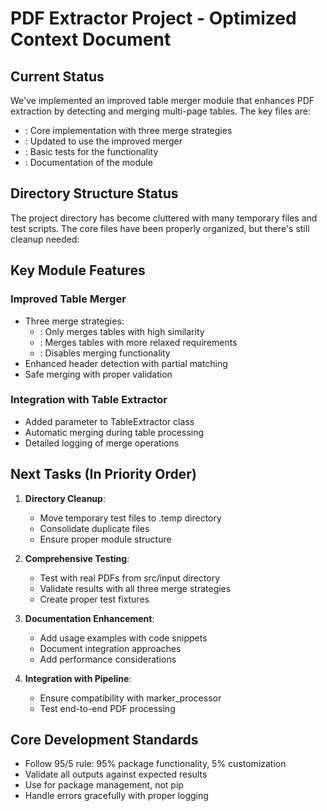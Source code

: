 # PDF Extractor Project - Optimized Context Document

## Current Status

We've implemented an improved table merger module that enhances PDF extraction by detecting and merging multi-page tables. The key files are:

- : Core implementation with three merge strategies
- : Updated to use the improved merger
- : Basic tests for the functionality
- : Documentation of the module

## Directory Structure Status

The project directory has become cluttered with many temporary files and test scripts. The core files have been properly organized, but there's still cleanup needed:



## Key Module Features

### Improved Table Merger
- Three merge strategies:
  - : Only merges tables with high similarity
  - : Merges tables with more relaxed requirements
  - : Disables merging functionality
- Enhanced header detection with partial matching
- Safe merging with proper validation

### Integration with Table Extractor
- Added  parameter to TableExtractor class
- Automatic merging during table processing
- Detailed logging of merge operations

## Next Tasks (In Priority Order)

1. **Directory Cleanup**:
   - Move temporary test files to .temp directory
   - Consolidate duplicate files
   - Ensure proper module structure

2. **Comprehensive Testing**:
   - Test with real PDFs from src/input directory
   - Validate results with all three merge strategies
   - Create proper test fixtures

3. **Documentation Enhancement**:
   - Add usage examples with code snippets
   - Document integration approaches
   - Add performance considerations

4. **Integration with Pipeline**:
   - Ensure compatibility with marker_processor
   - Test end-to-end PDF processing

## Core Development Standards

- Follow 95/5 rule: 95% package functionality, 5% customization
- Validate all outputs against expected results
- Use  for package management, not pip
- Handle errors gracefully with proper logging
